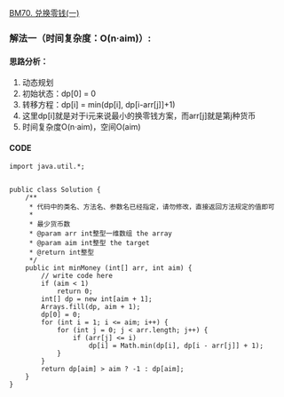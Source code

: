[BM70. 兑换零钱(一)](https://www.nowcoder.com/practice/3911a20b3f8743058214ceaa099eeb45?tpId=295&tqId=988994&ru=%2Fpractice%2F7d21b6be4c6b429bb92d219341c4f8bb&qru=%2Fta%2Fformat-top101%2Fquestion-ranking&sourceUrl=%2Fexam%2Foj%3Fpage%3D1%26tab%3D%25E7%25AE%2597%25E6%25B3%2595%25E7%25AF%2587%26topicId%3D295)
### 解法一（时间复杂度：O(n·aim)）:
#### 思路分析：
1. 动态规划
2. 初始状态：dp[0] = 0
3. 转移方程：dp[i] = min(dp[i], dp[i-arr[j]]+1)
4. 这里dp[i]就是对于i元来说最小的换零钱方案，而arr[j]就是第j种货币
5. 时间复杂度O(n·aim)，空间O(aim)
#### CODE
```
import java.util.*;


public class Solution {
    /**
     * 代码中的类名、方法名、参数名已经指定，请勿修改，直接返回方法规定的值即可
     *
     * 最少货币数
     * @param arr int整型一维数组 the array
     * @param aim int整型 the target
     * @return int整型
     */
    public int minMoney (int[] arr, int aim) {
        // write code here
        if (aim < 1)
            return 0;
        int[] dp = new int[aim + 1];
        Arrays.fill(dp, aim + 1);
        dp[0] = 0;
        for (int i = 1; i <= aim; i++) {
            for (int j = 0; j < arr.length; j++) {
                if (arr[j] <= i)
                    dp[i] = Math.min(dp[i], dp[i - arr[j]] + 1);
            }
        }
        return dp[aim] > aim ? -1 : dp[aim];
    }
}
```
